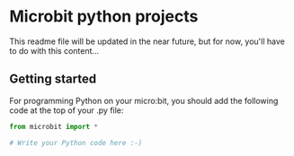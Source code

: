 # Microbit python projects
This readme file will be updated in the near future, but for now, you'll have to do with this content...

## Getting started
For programming Python on your micro:bit, you should add the following code at the top of your .py file:

```python
from microbit import *

# Write your Python code here :-)
```